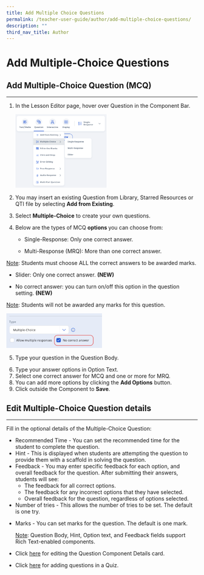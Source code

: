 ```yaml
---
title: Add Multiple Choice Questions
permalink: /teacher-user-guide/author/add-multiple-choice-questions/
description: ""
third_nav_title: Author
---
```

<h1 id="add-multiple-choice-questions">Add Multiple-Choice Questions</h1>
<h2 id="-add-multiple-choice-question-mcq-">Add Multiple-Choice Question (MCQ)</h2>
<hr>
<ol>
<li><p>In the Lesson Editor page, hover over Question in the Component Bar.</p>
<p><img style="width: 50%;" src="/images/2Teacher/AU-AddMCQ1.png"></p>
</li>
<li><p>You may insert an existing Question from Library, Starred Resources or QTI file by selecting <strong>Add from Existing</strong>.</p>
</li>
<li>Select <strong>Multiple-Choice</strong> to create your own questions.</li>
<li><p>Below are the types of MCQ <strong><strong>options </strong></strong>you can choose from:</p>
<ul>
<li>Single-Response: Only one correct answer.</li>
	<li><p>Multi-Response (MRQ): More than one correct answer.</p></li></ul></li></ol>
<p><u>Note</u>: Students must choose ALL the correct answers to be awarded marks.</p>
<ul>
<li><p>Slider: Only one correct answer. <strong>(NEW)</strong></p>
</li>
<li><p>No correct answer: you can turn on/off this option in the question setting. <strong>(NEW)</strong></p></li></ul>
<p><u>Note</u>: Students will not be awarded any marks for this question.</p>
<p><img style="width: 50%;" src="/images/2Teacher/AU-AddMCQ2.png"></p>



<ol start="5"><li><p>Type your question in the Question Body.</p>
</li>
<li>Type your answer options in Option Text.</li>
<li>Select one correct answer for MCQ and one or more for MRQ.</li>
<li>You can add more options by clicking the <strong>Add Options</strong> button.</li>
<li>Click outside the Component to <strong>Save</strong>.</li>
</ol>
<h2 id="-edit-multiple-choice-question-details-">Edit Multiple-Choice Question details</h2>
<hr>
<p>Fill in the optional details of the Multiple-Choice Question:</p>
<ul>
<li>Recommended Time - You can set the recommended time for the student to complete the question.</li>
<li>Hint - This is displayed when students are attempting the question to provide them with a scaffold in solving the question.</li>
<li>Feedback - You may enter specific feedback for each option, and overall feedback for the question. After submitting their answers, students will see:<ul>
<li>The feedback for all correct options.</li>
<li>The feedback for any incorrect options that they have selected.</li>
<li>Overall feedback for the question, regardless of options selected.</li>
</ul>
</li>
<li>Number of tries - This allows the number of tries to be set. The default is one try.</li>
<li><p>Marks - You can set marks for the question. The default is one mark.</p>
	<p><u>Note</u>: Question Body, Hint, Option text, and Feedback fields support Rich Text-enabled components.</p>
</li>
<li><p>Click <a target="_blank" href="/teacher-user-guide/author/edit-detail-cards/">here</a> for editing the Question Component Details card.</p>
</li>
<li>Click <a target="_blank" href="/teacher-user-guide/assess/edit-quizzes/">here</a> for adding questions in a Quiz.</li>
</ul>
